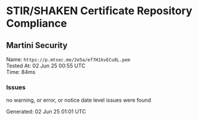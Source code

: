 # STIR/SHAKEN Certificate Repository Compliance

## Martini Security

Name: `https://p.mtsec.me/2e5a/ef7H1kvECu8L.pem`\
Tested At: 02 Jun 25 00:55 UTC\
Time: 84ms

### Issues

no warning, or error, or notice date level issues were found

Generated: 02 Jun 25 01:01 UTC